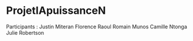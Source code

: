 # ProjetIApuissanceN

Participants : 
Justin Miteran
Florence Raoul
Romain Munos
Camille Ntonga
Julie Robertson
